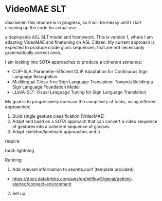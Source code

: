 # VideoMAE SLT
disclaimer: this readme is in progress, so it will be messy until I start cleaning up the code for actual use.

a deployable ASL SLT model and framework. This is version 1, where I am adapting VideoMAE and finetuning on ASL Citizen.
My current approach is expected to produce crude gloss sequences, that are not necessarily grammatically correct ones.

I am looking into SOTA approaches to produce a coherent sentence:
- CLIP-SLA: Parameter-Efficient CLIP Adaptation for Continuous Sign Language Recognition 
- Multilingual Gloss-free Sign Language Translation: Towards Building a Sign Language Foundation Model
- LLaVA-SLT: Visual Language Tuning for Sign Language Translation

My goal is to progressively increase the complexity of tasks, using different approaches:
1. Build single gesture classification (VideoMAE)
2. Adapt and build on a SOTA approach that can convert a video sequence of gestures into a coherent sequence of glosses
3. Adapt skeleton/landmark approaches and h

require:

torch lightning


Running:
1. Add relevant information to secrets.conf (template provided)
- https://docs.databricks.com/aws/en/mlflow3/genai/getting-started/connect-environment
2. Set up